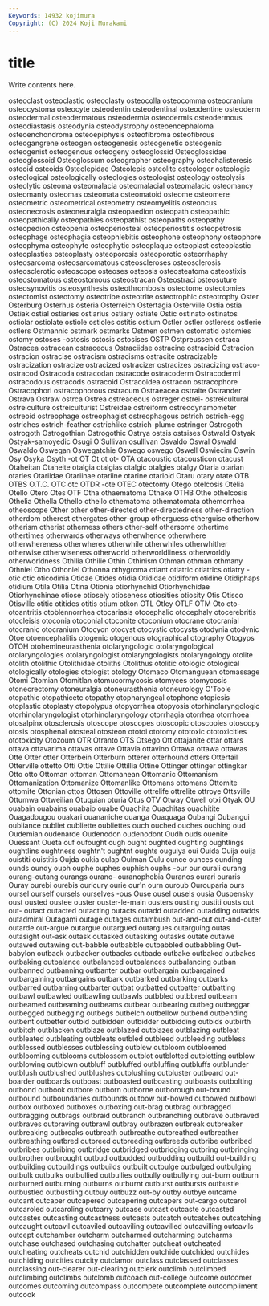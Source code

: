 ```yaml
---
Keywords: 14932 kojimura
Copyright: (C) 2024 Koji Murakami
---
```


# title

Write contents here.



osteoclast
osteoclastic osteoclasty osteocolla osteocomma osteocranium osteocystoma osteocyte osteodentin osteodentinal osteodentine
osteoderm osteodermal osteodermatous osteodermia osteodermis osteodermous osteodiastasis osteodynia osteodystrophy osteoencephaloma
osteoenchondroma osteoepiphysis osteofibroma osteofibrous osteogangrene osteogen osteogenesis osteogenetic osteogenic osteogenist
osteogenous osteogeny osteoglossid Osteoglossidae osteoglossoid Osteoglossum osteographer osteography osteohalisteresis osteoid
osteoids Osteolepidae Osteolepis osteolite osteologer osteologic osteological osteologically osteologies osteologist
osteology osteolysis osteolytic osteoma osteomalacia osteomalacial osteomalacic osteomancy osteomanty osteomas
osteomata osteomatoid osteome osteomere osteometric osteometrical osteometry osteomyelitis osteoncus osteonecrosis
osteoneuralgia osteopaedion osteopath osteopathic osteopathically osteopathies osteopathist osteopaths osteopathy osteopedion
osteopenia osteoperiosteal osteoperiostitis osteopetrosis osteophage osteophagia osteophlebitis osteophone osteophony osteophore
osteophyma osteophyte osteophytic osteoplaque osteoplast osteoplastic osteoplasties osteoplasty osteoporosis osteoporotic
osteorrhaphy osteosarcoma osteosarcomatous osteoscleroses osteosclerosis osteosclerotic osteoscope osteoses osteosis osteosteatoma
osteostixis osteostomatous osteostomous osteostracan Osteostraci osteosuture osteosynovitis osteosynthesis osteothrombosis osteotome
osteotomies osteotomist osteotomy osteotribe osteotrite osteotrophic osteotrophy Oster Osterburg Osterhus
osteria Osterreich Ostertagia Osterville Ostia ostia Ostiak ostial ostiaries ostiarius
ostiary ostiate Ostic ostinato ostinatos ostiolar ostiolate ostiole ostioles ostitis
ostium Ostler ostler ostleress ostlerie ostlers Ostmannic ostmark ostmarks Ostmen
ostmen ostomatid ostomies ostomy ostoses -ostosis ostosis ostosises OSTP Ostpreussen
ostraca Ostracea ostracean ostraceous Ostraciidae ostracine ostracioid Ostracion ostracion ostracise
ostracism ostracisms ostracite ostracizable ostracization ostracize ostracized ostracizer ostracizes ostracizing
ostraco- ostracod Ostracoda ostracodan ostracode ostracoderm Ostracodermi ostracodous ostracods ostracoid
Ostracoidea ostracon ostracophore Ostracophori ostracophorous ostracum Ostraeacea ostraite Ostrander Ostrava
Ostraw ostrca Ostrea ostreaceous ostreger ostrei- ostreicultural ostreiculture ostreiculturist Ostreidae
ostreiform ostreodynamometer ostreoid ostreophage ostreophagist ostreophagous ostrich ostrich-egg ostriches ostrich-feather
ostrichlike ostrich-plume ostringer Ostrogoth ostrogoth Ostrogothian Ostrogothic Ostrya ostsis ostsises
Ostwald Ostyak Ostyak-samoyedic Osugi O'Sullivan osullivan Osvaldo Oswal Oswald Oswaldo
Oswegan Oswegatchie Oswego oswego Oswell Oswiecim Oswin Osy Osyka Osyth
-ot OT Ot ot ot- OTA otacoustic otacousticon otacust Otaheitan
Otaheite otalgia otalgias otalgic otalgies otalgy Otaria otarian otaries Otariidae
Otariinae otariine otarine otarioid Otaru otary otate OTB OTBS O.T.C.
OTC otc OTDR -ote OTEC otectomy Otego otelcosis Otelia Otello
Otero Otes OTF Otha othaematoma Othake OTHB Othe othelcosis Othelia
Othella Othello othello othematoma othematomata othemorrhea otheoscope Other other other-directed
other-directedness other-direction otherdom otherest othergates other-group otherguess otherguise otherhow otherism
otherist otherness others other-self othersome othertime othertimes otherwards otherways otherwhence
otherwhere otherwhereness otherwheres otherwhile otherwhiles otherwhither otherwise otherwiseness otherworld otherworldliness
otherworldly otherworldness Othilia Othilie Othin Othinism Othman othman othmany Othniel
Otho Othoniel Othonna othygroma otiant otiatric otiatrics otiatry -otic otic
oticodinia Otidae Otides otidia Otididae otidiform otidine Otidiphaps otidium Otila
Otilia Otina Otionia otiorhynchid Otiorhynchidae Otiorhynchinae otiose otiosely otioseness otiosities
otiosity Otis Otisco Otisville otitic otitides otitis otium otkon OTL
Otley OTLF OTM Oto oto- otoantritis otoblennorrhea otocariasis otocephalic otocephaly
otocerebritis otocleisis otoconia otoconial otoconite otoconium otocrane otocranial otocranic otocranium
Otocyon otocyst otocystic otocysts otodynia otodynic Otoe otoencephalitis otogenic otogenous
otographical otography Otogyps OTOH otohemineurasthenia otolaryngologic otolaryngological otolaryngologies otolaryngologist otolaryngologists
otolaryngology otolite otolith otolithic Otolithidae otoliths Otolithus otolitic otologic otological
otologically otologies otologist otology Otomaco Otomanguean otomassage Otomi Otomian Otomitlan
otomucormycosis otomyces otomycosis otonecrectomy otoneuralgia otoneurasthenia otoneurology O'Toole otopathic otopathicetc
otopathy otopharyngeal otophone otopiesis otoplastic otoplasty otopolypus otopyorrhea otopyosis otorhinolaryngologic
otorhinolaryngologist otorhinolaryngology otorrhagia otorrhea otorrhoea otosalpinx otosclerosis otoscope otoscopes otoscopic
otoscopies otoscopy otosis otosphenal otosteal otosteon ototoi ototomy ototoxic ototoxicities
ototoxicity Otozoum OTR Otranto OTS Otsego Ott ottajanite ottar ottars
ottava ottavarima ottavas ottave Ottavia ottavino Ottawa ottawa ottawas Otte
Otter otter Otterbein Otterburn otterer otterhound otters Ottertail Otterville ottetto
Otti Ottie Ottilie Ottillia Ottine Ottinger ottinger ottingkar Otto otto
Ottoman ottoman Ottomanean Ottomanic Ottomanism Ottomanization Ottomanize Ottomanlike Ottomans ottomans
Ottomite ottomite Ottonian ottos Ottosen Ottoville ottrelife ottrelite ottroye Ottsville
Ottumwa Ottweilian Otuquian oturia Otus OTV Otway Otwell otxi Otyak
OU ouabain ouabains ouabaio ouabe Ouachita Ouachitas ouachitite Ouagadougou ouakari
ouananiche ouanga Ouaquaga Oubangi Oubangui oubliance oubliet oubliette oubliettes ouch
ouched ouches ouching oud Oudemian oudenarde Oudenodon oudenodont Oudh ouds
ouenite Ouessant Oueta ouf oufought ough ought oughted oughting oughtlings
oughtlins oughtness oughtn't oughtnt oughts ouguiya oui Ouida Ouija ouija
ouistiti ouistitis Oujda oukia oulap Oulman Oulu ounce ounces ounding
ounds oundy ouph ouphe ouphes ouphish ouphs -our our ourali
ourang ourang-outang ourangs ourano- ouranophobia Ouranos ourari ouraris Ouray ourebi
ourebis ouricury ourie our'n ourn ouroub Ourouparia ours oursel ourself
oursels ourselves -ous Ouse ousel ousels ousia Ouspensky oust ousted
oustee ouster ouster-le-main ousters ousting oustiti ousts out out- outact
outacted outacting outacts outadd outadded outadding outadds outadmiral Outagami outage
outages outambush out-and-out out-and-outer outarde out-argue outargue outargued outargues outarguing
outas outasight out-ask outask outasked outasking outasks outate outawe outawed
outawing out-babble outbabble outbabbled outbabbling Out-babylon outback outbacker outbacks outbade
outbake outbaked outbakes outbaking outbalance outbalanced outbalances outbalancing outban outbanned
outbanning outbanter outbar outbargain outbargained outbargaining outbargains outbark outbarked outbarking
outbarks outbarred outbarring outbarter outbat outbatted outbatter outbatting outbawl outbawled
outbawling outbawls outbbled outbbred outbeam outbeamed outbeaming outbeams outbear outbearing
outbeg outbeggar outbegged outbegging outbegs outbelch outbellow outbend outbending outbent
outbetter outbid outbidden outbidder outbidding outbids outbirth outbitch outblacken outblaze
outblazed outblazes outblazing outbleat outbleated outbleating outbleats outbled outbleed outbleeding
outbless outblessed outblesses outblessing outblew outbloom outbloomed outblooming outblooms outblossom
outblot outblotted outblotting outblow outblowing outblown outbluff outbluffed outbluffing outbluffs
outblunder outblush outblushed outblushes outblushing outbluster outboard out-boarder outboards outboast
outboasted outboasting outboasts outbolting outbond outbook outbore outborn outborne outborough
out-bound outbound outboundaries outbounds outbow out-bowed outbowed outbowl outbox outboxed
outboxes outboxing out-brag outbrag outbragged outbragging outbrags outbraid outbranch outbranching
outbrave outbraved outbraves outbraving outbrawl outbray outbrazen outbreak outbreaker outbreaking
outbreaks outbreath outbreathe outbreathed outbreather outbreathing outbred outbreed outbreeding outbreeds
outbribe outbribed outbribes outbribing outbridge outbridged outbridging outbring outbringing outbrother
outbrought outbud outbudded outbudding outbuild out-building outbuilding outbuildings outbuilds outbuilt
outbulge outbulged outbulging outbulk outbulks outbullied outbullies outbully outbullying out-burn
outburn outburned outburning outburns outburnt outburst outbursts outbustle outbustled outbustling
outbuy outbuzz out-by outby outbye outcame outcant outcaper outcapered outcapering
outcapers out-cargo outcarol outcaroled outcaroling outcarry outcase outcast outcaste outcasted
outcastes outcasting outcastness outcasts outcatch outcatches outcatching outcaught outcavil outcaviled
outcaviling outcavilled outcavilling outcavils outcept outchamber outcharm outcharmed outcharming outcharms
outchase outchased outchasing outchatter outcheat outcheated outcheating outcheats outchid outchidden
outchide outchided outchides outchiding outcities outcity outclamor outclass outclassed outclasses
outclassing out-clearer out-clearing outclerk outclimb outclimbed outclimbing outclimbs outclomb outcoach
out-college outcome outcomer outcomes outcoming outcompass outcompete outcomplete outcompliment outcook
